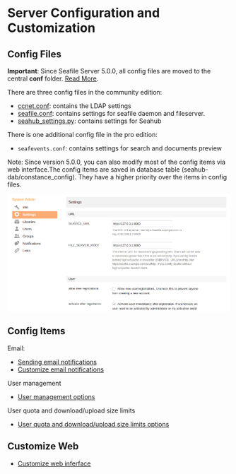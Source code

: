 # Server Configuration and Customization

## Config Files

**Important**: Since Seafile Server 5.0.0, all config files are moved to the central **conf** folder. [Read More](../deploy/new_directory_layout_5_0_0.md).

There are three config files in the community edition:

- [ccnet.conf](ccnet-conf.md): contains the LDAP settings
- [seafile.conf](seafile-conf.md): contains settings for seafile daemon and fileserver.
- [seahub_settings.py](seahub_settings_py.md): contains settings for Seahub

There is one additional config file in the pro edition:

- `seafevents.conf`: contains settings for search and documents preview

Note: Since version 5.0.0, you can also modify most of the config items via web interface.The config items are saved in database table (seahub-dab/constance_config). They have a higher priority over the items in config files.

![Seafile Config via Web](../images/seafile-server-config.png)

## Config Items

Email:

* [Sending email notifications](sending_email.md)
* [Customize email notifications](customize_email_notifications.md)

User management

* [User management options](user_options.md)

User quota and download/upload size limits

* [User quota and download/upload size limits options](quota_and_size_options.md)

## Customize Web

* [Customize web inferface](seahub_customization.md)
